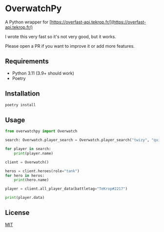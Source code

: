 # OverwatchPy

A Python wrapper for [https://overfast-api.tekrop.fr/](https://overfast-api.tekrop.fr/)

I wrote this very fast so it's not very good, but it works.

Please open a PR if you want to improve it or add more features.

## Requirements

- Python 3.11 (3.9+ should work)
- Poetry

## Installation

```bash
poetry install
```

## Usage

```python
from overwatchpy import Overwatch

search: Overwatch.player_search = Overwatch.player_search("twizy", "quickplay", "pc", "public")

for player in search:
    print(player.name)

client = Overwatch()

heros = client.heroes(role="tank")
for hero in heros:
    print(hero.name)

player = client.all_player_data(battletag="TeKrop#2217")

print(player.data)
```

## License
[MIT](https://choosealicense.com/licenses/mit/)
